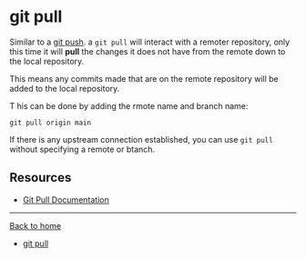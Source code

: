 # git pull

Similar to a [git push](./PUSH.md). a `git pull` will interact with a remoter  repository, only this time it will **pull** the changes it does not have from the remote down to the local repository.

This means any commits made that are on the remote repository will be added to the local repository.

T his can be done by adding the rmote name and branch name:
```
git pull origin main
```

If there is any upstream connection established, you can use `git pull` without specifying a remote or btanch.

## Resources

- [Git Pull Documentation](https.//git-scm.com/git-pull)

---

[Back to home](../README.md)
- [git pull](./commands/pull.md)
